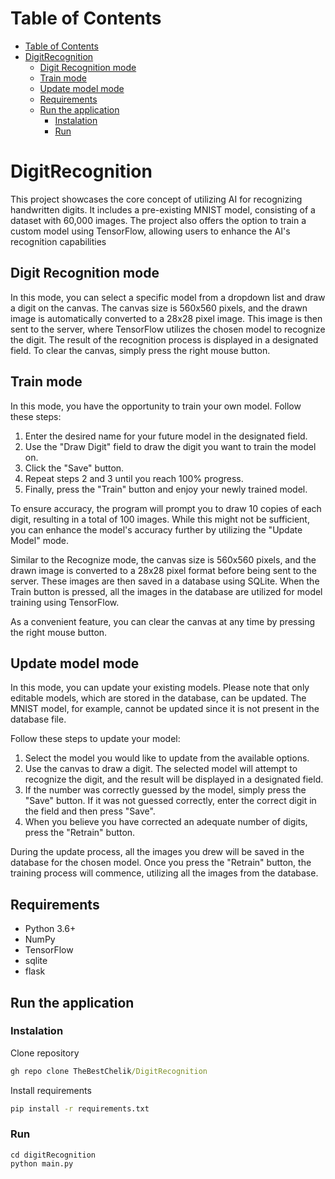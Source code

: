 # Table of Contents
- [Table of Contents](#table-of-contents)
- [DigitRecognition](#digitrecognition)
  - [Digit Recognition mode](#digit-recognition-mode)
  - [Train mode](#train-mode)
  - [Update model mode](#update-model-mode)
  - [Requirements](#requirements)
  - [Run the application](#run-the-application)
    - [Instalation](#instalation)
    - [Run](#run)
# DigitRecognition
This project showcases the core concept of utilizing AI for recognizing handwritten digits. It includes a pre-existing MNIST model, consisting of a dataset with 60,000 images. The project also offers the option to train a custom model using TensorFlow, allowing users to enhance the AI's recognition capabilities

## Digit Recognition mode
In this mode, you can select a specific model from a dropdown list and draw a digit on the canvas. The canvas size is 560x560 pixels, and the drawn image is automatically converted to a 28x28 pixel image. This image is then sent to the server, where TensorFlow utilizes the chosen model to recognize the digit. The result of the recognition process is displayed in a designated field. To clear the canvas, simply press the right mouse button.

## Train mode
 In this mode, you have the opportunity to train your own model. Follow these steps:

1. Enter the desired name for your future model in the designated field.
2. Use the "Draw Digit" field to draw the digit you want to train the model on.
3. Click the "Save" button.
4. Repeat steps 2 and 3 until you reach 100% progress.
5. Finally, press the "Train" button and enjoy your newly trained model.

To ensure accuracy, the program will prompt you to draw 10 copies of each digit, resulting in a total of 100 images. While this might not be sufficient, you can enhance the model's accuracy further by utilizing the "Update Model" mode.

Similar to the Recognize mode, the canvas size is 560x560 pixels, and the drawn image is converted to a 28x28 pixel format before being sent to the server. These images are then saved in a database using SQLite. When the Train button is pressed, all the images in the database are utilized for model training using TensorFlow.

As a convenient feature, you can clear the canvas at any time by pressing the right mouse button. 
## Update model mode
In this mode, you can update your existing models. Please note that only editable models, which are stored in the database, can be updated. The MNIST model, for example, cannot be updated since it is not present in the database file.

Follow these steps to update your model:

1. Select the model you would like to update from the available options.
2. Use the canvas to draw a digit. The selected model will attempt to recognize the digit, and the result will be displayed in a designated field.
3. If the number was correctly guessed by the model, simply press the "Save" button. If it was not guessed correctly, enter the correct digit in the field and then press "Save".
4. When you believe you have corrected an adequate number of digits, press the "Retrain" button.

During the update process, all the images you drew will be saved in the database for the chosen model. Once you press the "Retrain" button, the training process will commence, utilizing all the images from the database.

## Requirements
- Python 3.6+
- NumPy
- TensorFlow
- sqlite
- flask

## Run the application
### Instalation   
   Clone repository
   ```bat 
   gh repo clone TheBestChelik/DigitRecognition
   ```
   Install requirements
   ```bat
   pip install -r requirements.txt 
   ```
### Run
   ```shell
   cd digitRecognition
   python main.py
   ```